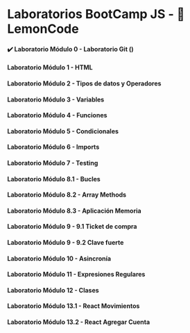 # Laboratorios BootCamp JS - 🍋 LemonCode
#### ✔️ Laboratorio Módulo 0 - Laboratorio Git ()
#### Laboratorio Módulo 1 - HTML
#### Laboratorio Módulo 2 - Tipos de datos y Operadores		
#### Laboratorio Módulo 3 - Variables			
#### Laboratorio Módulo 4 - Funciones			
#### Laboratorio Módulo 5 - Condicionales			
#### Laboratorio Módulo 6 - Imports		
#### Laboratorio Módulo 7 - Testing		
#### Laboratorio Módulo 8.1 - Bucles		
#### Laboratorio Módulo 8.2 - Array Methods		
#### Laboratorio Módulo 8.3 - Aplicación Memoria		
#### Laboratorio Módulo 9 - 9.1 Ticket de compra		
#### Laboratorio Módulo 9 - 9.2 Clave fuerte			
#### Laboratorio Módulo 10 - Asincronía			
#### Laboratorio Módulo 11 - Expresiones Regulares		
#### Laboratorio Módulo 12 - Clases	
#### Laboratorio Módulo 13.1 - React Movimientos	
#### Laboratorio Módulo 13.2 - React Agregar Cuenta